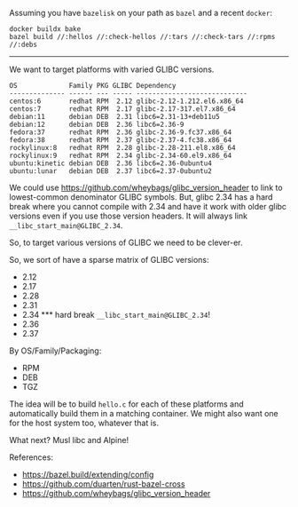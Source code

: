 Assuming you have `bazelisk` on your path as `bazel` and a recent `docker`:

    docker buildx bake
    bazel build //:hellos //:check-hellos //:tars //:check-tars //:rpms //:debs

---

We want to target platforms with varied GLIBC versions.

    OS             Family PKG GLIBC Dependency                  
    -------------- ------ --- ----- ----------------------------
    centos:6       redhat RPM  2.12 glibc-2.12-1.212.el6.x86_64 
    centos:7       redhat RPM  2.17 glibc-2.17-317.el7.x86_64   
    debian:11      debian DEB  2.31 libc6=2.31-13+deb11u5       
    debian:12      debian DEB  2.36 libc6=2.36-9                
    fedora:37      redhat RPM  2.36 glibc-2.36-9.fc37.x86_64    
    fedora:38      redhat RPM  2.37 glibc-2.37-4.fc38.x86_64    
    rockylinux:8   redhat RPM  2.28 glibc-2.28-211.el8.x86_64   
    rockylinux:9   redhat RPM  2.34 glibc-2.34-60.el9.x86_64    
    ubuntu:kinetic debian DEB  2.36 libc6=2.36-0ubuntu4         
    ubuntu:lunar   debian DEB  2.37 libc6=2.37-0ubuntu2         

We could use https://github.com/wheybags/glibc_version_header 
to link to lowest-common denominator GLIBC symbols. But, 
glibc 2.34 has a hard break where you cannot compile
with 2.34 and have it work with older glibc versions
even if you use those version headers. It will always
link `__libc_start_main@GLIBC_2.34`.

So, to target various versions of GLIBC we need to be
clever-er.

So, we sort of have a sparse matrix of GLIBC versions:
- 2.12
- 2.17
- 2.28
- 2.31
- 2.34 *** hard break `__libc_start_main@GLIBC_2.34`!
- 2.36
- 2.37

By OS/Family/Packaging: 
- RPM
- DEB
- TGZ

The idea will be to build `hello.c` for each of these
platforms and automatically build them in a matching
container. We might also want one for the host system
too, whatever that is.

What next? Musl libc and Alpine! 

References:
- https://bazel.build/extending/config
- https://github.com/duarten/rust-bazel-cross
- https://github.com/wheybags/glibc_version_header

